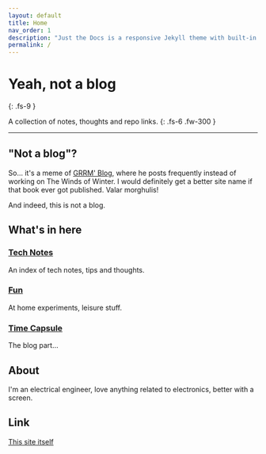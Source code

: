 ```yaml
---
layout: default
title: Home
nav_order: 1
description: "Just the Docs is a responsive Jekyll theme with built-in search that is easily customizable and hosted on GitHub Pages."
permalink: /
---
```


# Yeah, not a blog
{: .fs-9 }

A collection of notes, thoughts and repo links.
{: .fs-6 .fw-300 }

---

## "Not a blog"?

So... it's a meme of [GRRM' Blog](https://georgerrmartin.com/notablog/), where he posts frequently instead of working on The Winds of Winter. I would definitely get a better site name if that book ever got published. Valar morghulis!<br/>

And indeed, this is not a blog.
<br>

## What's in here

### [Tech Notes](/docs/tech-notes)

An index of tech notes, tips and thoughts.

### [Fun](/docs/fun)

At home experiments, leisure stuff.

### [Time Capsule](/docs/time-capsule)

The blog part...
<br>

## About

I'm an electrical engineer, love anything related to electronics, better with a screen.

## Link
[This site itself](https://github.com/chrispwu/chrispwu.github.io)
